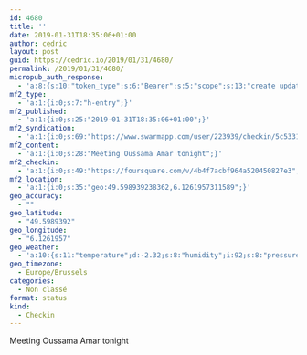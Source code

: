```yaml
---
id: 4680
title: ''
date: 2019-01-31T18:35:06+01:00
author: cedric
layout: post
guid: https://cedric.io/2019/01/31/4680/
permalink: /2019/01/31/4680/
micropub_auth_response:
  - 'a:8:{s:10:"token_type";s:6:"Bearer";s:5:"scope";s:13:"create update";s:2:"me";s:18:"https://cedric.io/";s:9:"issued_by";s:45:"https://cedric.io/wp-json/indieauth/1.0/token";s:9:"client_id";s:27:"https://ownyourswarm.p3k.io";s:9:"issued_at";i:1542614471;s:4:"user";i:1;s:13:"last_accessed";i:1548956124;}'
mf2_type:
  - 'a:1:{i:0;s:7:"h-entry";}'
mf2_published:
  - 'a:1:{i:0;s:25:"2019-01-31T18:35:06+01:00";}'
mf2_syndication:
  - 'a:1:{i:0;s:69:"https://www.swarmapp.com/user/223939/checkin/5c5331ca54b7a9002555f3e6";}'
mf2_content:
  - 'a:1:{i:0;s:28:"Meeting Oussama Amar tonight";}'
mf2_checkin:
  - 'a:1:{i:0;s:49:"https://foursquare.com/v/4b4f7acbf964a520450827e3";}'
mf2_location:
  - 'a:1:{i:0;s:35:"geo:49.598939238362,6.1261957311589";}'
geo_accuracy:
  - ""
geo_latitude:
  - "49.5989392"
geo_longitude:
  - "6.1261957"
geo_weather:
  - 'a:10:{s:11:"temperature";d:-2.32;s:8:"humidity";i:92;s:8:"pressure";i:993;s:10:"cloudiness";i:20;s:4:"wind";a:2:{s:5:"speed";d:3.1;s:6:"degree";i:90;}s:7:"summary";s:10:"few clouds";s:4:"icon";s:15:"wi-cloudy-gusts";s:10:"visibility";i:10000;s:7:"sunrise";s:25:"2019-01-31T08:09:18+01:00";s:6:"sunset";s:25:"2019-01-31T17:28:26+01:00";}'
geo_timezone:
  - Europe/Brussels
categories:
  - Non classé
format: status
kind:
  - Checkin
---
```

Meeting Oussama Amar tonight